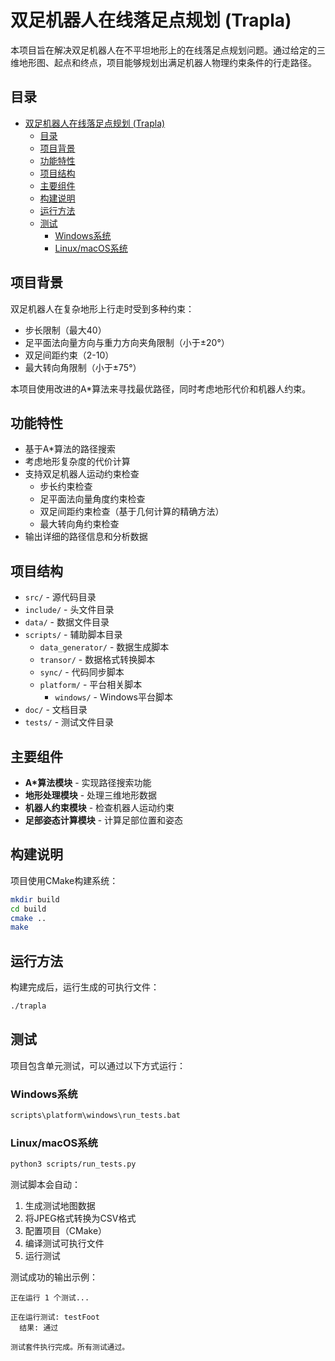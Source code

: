 # 双足机器人在线落足点规划 (Trapla)

本项目旨在解决双足机器人在不平坦地形上的在线落足点规划问题。通过给定的三维地形图、起点和终点，项目能够规划出满足机器人物理约束条件的行走路径。

## 目录

- [双足机器人在线落足点规划 (Trapla)](#双足机器人在线落足点规划-trapla)
  - [目录](#目录)
  - [项目背景](#项目背景)
  - [功能特性](#功能特性)
  - [项目结构](#项目结构)
  - [主要组件](#主要组件)
  - [构建说明](#构建说明)
  - [运行方法](#运行方法)
  - [测试](#测试)
    - [Windows系统](#windows系统)
    - [Linux/macOS系统](#linuxmacos系统)

## 项目背景

双足机器人在复杂地形上行走时受到多种约束：

- 步长限制（最大40）
- 足平面法向量方向与重力方向夹角限制（小于±20°）
- 双足间距约束（2-10）
- 最大转向角限制（小于±75°）

本项目使用改进的A*算法来寻找最优路径，同时考虑地形代价和机器人约束。

## 功能特性

- 基于A*算法的路径搜索
- 考虑地形复杂度的代价计算
- 支持双足机器人运动约束检查
  - 步长约束检查
  - 足平面法向量角度约束检查
  - 双足间距约束检查（基于几何计算的精确方法）
  - 最大转向角约束检查
- 输出详细的路径信息和分析数据

## 项目结构

- `src/` - 源代码目录
- `include/` - 头文件目录
- `data/` - 数据文件目录
- `scripts/` - 辅助脚本目录
  - `data_generator/` - 数据生成脚本
  - `transor/` - 数据格式转换脚本
  - `sync/` - 代码同步脚本
  - `platform/` - 平台相关脚本
    - `windows/` - Windows平台脚本
- `doc/` - 文档目录
- `tests/` - 测试文件目录

## 主要组件

- **A*算法模块** - 实现路径搜索功能
- **地形处理模块** - 处理三维地形数据
- **机器人约束模块** - 检查机器人运动约束
- **足部姿态计算模块** - 计算足部位置和姿态

## 构建说明

项目使用CMake构建系统：

```bash
mkdir build
cd build
cmake ..
make
```

## 运行方法

构建完成后，运行生成的可执行文件：

```bash
./trapla
```

## 测试

项目包含单元测试，可以通过以下方式运行：

### Windows系统

```cmd
scripts\platform\windows\run_tests.bat
```

### Linux/macOS系统

```bash
python3 scripts/run_tests.py
```

测试脚本会自动：

1. 生成测试地图数据
2. 将JPEG格式转换为CSV格式
3. 配置项目（CMake）
4. 编译测试可执行文件
5. 运行测试

测试成功的输出示例：

```example
正在运行 1 个测试...

正在运行测试: testFoot
  结果: 通过

测试套件执行完成。所有测试通过。
```
